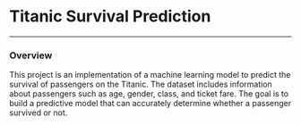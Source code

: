 # Titanic Survival Prediction
<hr>

### Overview

This project is an implementation of a machine learning model to predict the survival of passengers on the Titanic. The dataset includes information about passengers such as age, gender, class, and ticket fare. The goal is to build a predictive model that can accurately determine whether a passenger survived or not.
